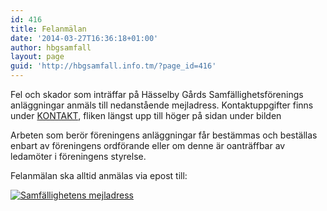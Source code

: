 ```yaml
---
id: 416
title: Felanmälan
date: '2014-03-27T16:36:18+01:00'
author: hbgsamfall
layout: page
guid: 'http://hbgsamfall.info.tm/?page_id=416'
---
```


Fel och skador som inträffar på Hässelby Gårds Samfällighetsförenings anläggningar anmäls till nedanstående mejladress. Kontaktuppgifter finns under [KONTAKT](http://www.hbgsamfall.win/index.php/information-2/kontakt/), fliken längst upp till höger på sidan under bilden

Arbeten som berör föreningens anläggningar får bestämmas och beställas enbart av föreningens ordförande eller om denne är oanträffbar av ledamöter i föreningens styrelse.

Felanmälan ska alltid anmälas via epost till:

[![Samfällighetens mejladress](http://www.hbgsamfall.win/wp-content/uploads/2016/12/Samfällighetens-mejladress.png)](http://www.hbgsamfall.win/wp-content/uploads/2016/12/Samfällighetens-mejladress.png)